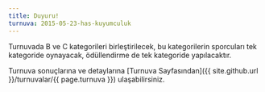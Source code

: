 ```yaml
---
title: Duyuru!
turnuva: 2015-05-23-has-kuyumculuk
---
```

Turnuvada B ve C kategorileri birleştirilecek, bu kategorilerin sporcuları tek kategoride oynayacak, ödüllendirme de tek kategoride yapılacaktır.

Turnuva sonuçlarına ve detaylarına [Turnuva Sayfasından]({{ site.github.url }}/turnuvalar/{{ page.turnuva }}) ulaşabilirsiniz.  
